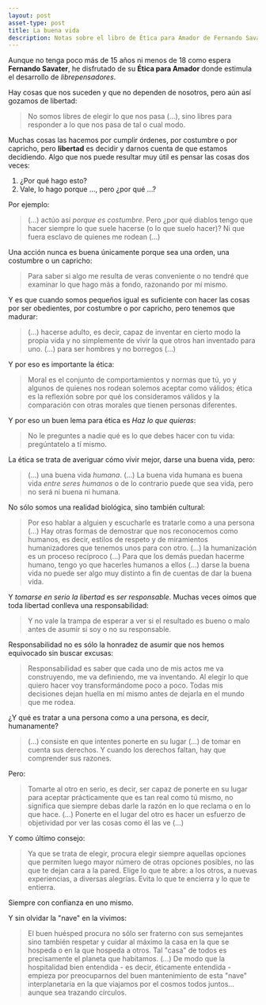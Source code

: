```yaml
---
layout: post
asset-type: post
title: La buena vida
description: Notas sobre el libro de Ética para Amador de Fernando Savater
---
```


Aunque no tenga poco más de 15 años ni menos de 18 como espera **Fernando Savater**, he disfrutado de su **Ética para Amador** donde estimula el desarrollo de _librepensadores_.

Hay cosas que nos suceden y que no dependen de nosotros, pero aún así gozamos de libertad:

> No somos libres de elegir lo que nos pasa (...), sino libres para responder a lo que nos pasa de tal o cual modo.

Muchas cosas las hacemos por cumplir órdenes, por costumbre o por capricho, pero **libertad** es decidir y darnos cuenta de que estamos decidiendo. Algo que nos puede resultar muy útil es pensar las cosas dos veces:

1. ¿Por qué hago esto?
2. Vale, lo hago porque ..., pero ¿por qué ...? 

Por ejemplo:

> (...) actúo así _porque es costumbre_. Pero ¿por qué diablos tengo que hacer siempre lo que suele hacerse (o lo que suelo hacer)? Ni que fuera esclavo de quienes me rodean (...)

Una acción nunca es buena únicamente porque sea una orden, una costumbre o un capricho:

> Para saber si algo me resulta de veras conveniente o no tendré que examinar lo que hago más a fondo, razonando por mí mismo.

Y es que cuando somos pequeños igual es suficiente con hacer las cosas por ser obedientes, por costumbre o por capricho, pero tenemos que madurar:

> (...) hacerse adulto, es decir, capaz de inventar en cierto modo la propia vida y no simplemente de vivir la que otros han inventado para uno. (...) para ser hombres y no borregos (...)

Y por eso es importante la ética:

> Moral es el conjunto de comportamientos y normas que tú, yo y algunos de quienes nos rodean solemos aceptar como válidos; ética es la reflexión sobre por qué los consideramos válidos y la comparación con otras morales que tienen personas diferentes.

Y por eso un buen lema para ética es _Haz lo que quieras_:

> No le preguntes a nadie qué es lo que debes hacer con tu vida: pregúntatelo a tí mismo. 

La ética se trata de averiguar cómo vivir mejor, darse una buena vida, pero:

> (...) una buena vida _humana_. (...) La buena vida humana es buena vida _entre seres humanos_ o de lo contrario puede que sea vida, pero no será ni buena ni humana.

No sólo somos una realidad biológica, sino también cultural:

> Por eso hablar a alguien y escucharle es tratarle como a una persona (...) Hay otras formas de demostrar que nos reconocemos como humanos, es decir, estilos de respeto y de miramientos humanizadores que tenemos unos para con otro. (...) la humanización es un proceso recíproco (...) Para que los demás puedan hacerme humano, tengo yo que hacerles humanos a ellos (...) darse la buena vida no puede ser algo muy distinto a fin de cuentas de dar la buena vida.

Y _tomarse en serio la libertad_ es _ser responsable_. Muchas veces oímos que toda libertad conlleva una responsabilidad:

> Y no vale la trampa de esperar a ver si el resultado es bueno o malo antes de asumir si soy o no su responsable.

Responsabilidad no es sólo la honradez de asumir que nos hemos equivocado sin buscar excusas:

> Responsabilidad es saber que cada uno de mis actos me va construyendo, me va definiendo, me va inventando. Al elegir lo que quiero hacer voy transformándome poco a poco. Todas mis decisiones dejan huella en mí mismo antes de dejarla en el mundo que me rodea.

¿Y qué es tratar a una persona como a una persona, es decir, humanamente?

> (...) consiste en que intentes ponerte en su lugar (...) de tomar en cuenta sus derechos. Y cuando los derechos faltan, hay que comprender sus razones.

Pero:

> Tomarte al otro en serio, es decir, ser capaz de ponerte en su lugar para aceptar prácticamente que es tan real como tú mismo, no significa que siempre debas darle la razón en lo que reclama o en lo que hace. (...) Ponerte en el lugar del otro es hacer un esfuerzo de objetividad por ver las cosas como él las ve (...)

Y como último consejo:

> Ya que se trata de elegir, procura elegir siempre aquellas opciones que permiten luego mayor número de otras opciones posibles, no las que te dejan cara a la pared. Elige lo que te abre: a los otros, a nuevas experiencias, a diversas alegrías. Evita lo que te encierra y lo que te entierra.

Siempre con confianza en uno mismo.

Y sin olvidar la "nave" en la vivimos:

> El buen huésped procura no sólo ser fraterno con sus semejantes sino también respetar y cuidar al máximo la casa en la que se hospeda o en la que hospeda a otros. Tal "casa" de todos es precisamente el planeta que habitamos. (...) De modo que la hospitalidad bien entendida - es decir, éticamente entendida - empieza por preocuparnos del buen mantenimiento de esta "nave" interplanetaria en la que viajamos por el cosmos todos juntos... aunque sea trazando círculos.

